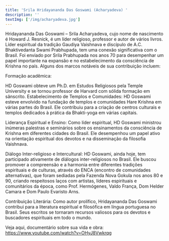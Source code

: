 ```yaml
---
title: 'Srila Hridayananda Das Goswami (Acharyadeva) '
description: ''
textImg: ['/img/acharyadeva.jpg']
---
```

Hridayananda Das Goswami – Srila Acharyadeva, cujo nome de nascimento é Howard J. Resnick, é um líder religioso, professor e autor de vários livros. Líder espiritual da tradição Gaudiya Vaishnava e discípulo de A.C. Bhaktivedanta Swami Prabhupada, tem uma conexão significativa com o Brasil. Foi enviado por Srila Prabhupada nos anos 70 para desempenhar um papel importante na expansão e no estabelecimento da consciência de Krishna no país. Alguns dos marcos notáveis de sua contribuição incluem:

Formação acadêmica:

HD Goswami obteve um Ph.D. em Estudos Religiosos pela Temple University e se tornou professor de Harvard com sólida formação em sânscrito.
Estabelecimento de Templos e Comunidades:
HD Goswami esteve envolvido na fundação de templos e comunidades Hare Krishna em várias partes do Brasil. Ele contribuiu para a criação de centros culturais e templos dedicados à prática da Bhakti-yoga em várias capitais.


Liderança Espiritual e Ensino:
Como líder espiritual, HD Goswami ministrou inúmeras palestras e seminários sobre os ensinamentos da consciência de Krishna em diferentes cidades do Brasil. Ele desempenhou um papel ativo na orientação espiritual dos devotos e na disseminação da filosofia Vaishnava.


Diálogo Inter-religioso e Intercultural:
HD Goswami, ainda hoje, tem participado ativamente de diálogos inter-religiosos no Brasil. Ele buscou promover a compreensão e a harmonia entre diferentes tradições espirituais e de culturas, através do ENCA (encontro de comunidades alternativas), que foram sediadas pela Fazenda Nova Gokula nos anos 80 e 90, criando respeitosos laços com artistas, líderes espirituais e comunitários da época, como Prof. Hermógenes, Valdo França, Dom Helder Camara e Dom Paulo Evaristo Arns.


Contribuição Literária:
Como autor prolífico, Hridayananda Das Goswami contribui para a literatura espiritual e filosófica em língua portuguesa no Brasil. Seus escritos se tornaram recursos valiosos para os devotos e buscadores espirituais em todo o mundo.

Veja aqui, documentário sobre sua vida e obra:
https://www.youtube.com/watch?v=OHyJ8Vwkrqg